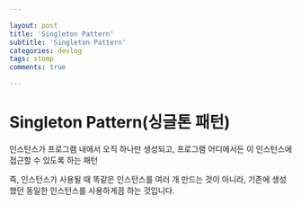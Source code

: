 ```yaml
---

layout: post
title: 'Singleton Pattern'
subtitle: 'Singleton Pattern'
categories: devlog
tags: stomp
comments: true

---
```


# Singleton Pattern(싱글톤 패턴)

인스턴스가 프로그램 내에서 오직 하나만 생성되고, 프로그램 어디에서든 이 인스턴스에 접근할 수 있도록 하는 패턴

즉, 인스턴스가 사용될 때 똑같은 인스턴스를 여러 개 만드는 것이 아니라, 기존에 생성했던 동일한 인스턴스를 사용하게끔 하는 것입니다.